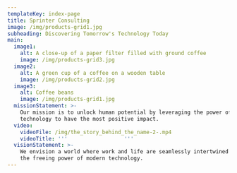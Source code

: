 ```yaml
---
templateKey: index-page
title: Sprinter Consulting
image: /img/products-grid1.jpg
subheading: Discovering Tomorrow's Technology Today
main:
  image1:
    alt: A close-up of a paper filter filled with ground coffee
    image: /img/products-grid3.jpg
  image2:
    alt: A green cup of a coffee on a wooden table
    image: /img/products-grid2.jpg
  image3:
    alt: Coffee beans
    image: /img/products-grid1.jpg
  missionStatement: >-
    Our mission is to unlock human potential by leveraging the power of
    technology to have the most positive impact.
  video:
    videoFile: /img/the_story_behind_the_name-2-.mp4
    videoTitle: '''                  '''
  visionStatement: >-
    We envision a world where work and life are seamlessly intertwined through
    the freeing power of modern technology.
---
```


